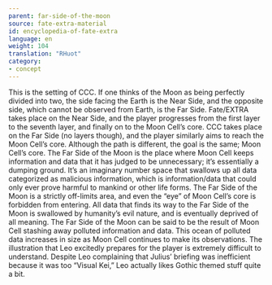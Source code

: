 ```yaml
---
parent: far-side-of-the-moon
source: fate-extra-material
id: encyclopedia-of-fate-extra
language: en
weight: 104
translation: "RHuot"
category:
- concept
---
```


This is the setting of CCC.
If one thinks of the Moon as being perfectly divided into two, the side facing the Earth is the Near Side, and the opposite side, which cannot be observed from Earth, is the Far Side.
Fate/EXTRA takes place on the Near Side, and the player progresses from the first layer to the seventh layer, and finally on to the Moon Cell’s core. CCC takes place on the Far Side (no layers though), and the player similarly aims to reach the Moon Cell’s core. Although the path is different, the goal is the same; Moon Cell’s core.
The Far Side of the Moon is the place where Moon Cell keeps information and data that it has judged to be unnecessary; it’s essentially a dumping ground.
It’s an imaginary number space that swallows up all data categorized as malicious information, which is information/data that could only ever prove harmful to mankind or other life forms.
The Far Side of the Moon is a strictly off-limits area, and even the “eye” of Moon Cell’s core is forbidden from entering.
All data that finds its way to the Far Side of the Moon is swallowed by humanity’s evil nature, and is eventually deprived of all meaning.
The Far Side of the Moon can be said to be the result of Moon Cell stashing away polluted information and data. This ocean of polluted data increases in size as Moon Cell continues to make its observations.
The illustration that Leo excitedly prepares for the player is extremely difficult to understand. Despite Leo complaining that Julius’ briefing was inefficient because it was too “Visual Kei,” Leo actually likes Gothic themed stuff quite a bit.
